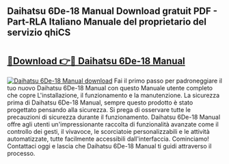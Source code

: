 ## Daihatsu 6De-18 Manual Download gratuit PDF - Part-RLA Italiano Manuale del proprietario del servizio qhiCS

# <h2><a href="http://dfcea3w.blite.top/?on=Daihatsu+6De-18+Manual">🔗Download 👉🔴 Daihatsu 6De-18 Manual</a></h2>

[![Daihatsu 6De-18 Manual download](https://i.imgur.com/lujVjoI.png)](http://dfcea3w.blite.top/?on=Daihatsu+6De-18+Manual)
Fai il primo passo per padroneggiare il tuo nuovo Daihatsu 6De-18 Manual con questo Manuale utente completo che copre L'installazione, il funzionamento e la manutenzione. La sicurezza prima di Daihatsu 6De-18 Manual, sempre questo prodotto è stato progettato pensando alla sicurezza. Si prega di osservare tutte le precauzioni di sicurezza durante il funzionamento. Daihatsu 6De-18 Manual offre agli utenti un'impressionante raccolta di funzionalità avanzate come il controllo dei gesti, il vivavoce, le scorciatoie personalizzabili e le attività automatizzate, tutte facilmente accessibili dall'interfaccia. Cominciamo! Contattaci oggi e lascia che Daihatsu 6De-18 Manual ti guidi attraverso il processo.
